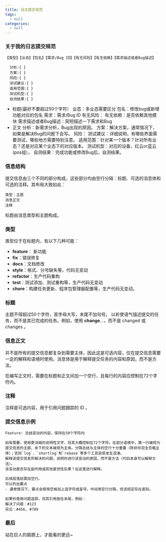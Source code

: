 ```yaml
---
title: 日志提交规范
tags:
  - null
categories:
  - null
---
```


### 关于我的日志提交规范

```text
【类型】【业态】【包名】【需求/Bug ID】【有无风险】【有无依赖】【需求描述或者Bug描述】

  分析:{ }
  方案:{ }
  风险:{ }
  测试建议:{ }
  适用范围:{ }
  测试机型:{ }
  自测结果:{ }
```

* 标题(最好不要超过50个字符）
       业态：多业态需要区分
       包名：修改bug或新增功能对应的包名
       需求：需求/Bug ID
       有无风险：
       有无依赖：是否依赖其他模块
       需求描述或者Bug描述：简短描述一下需求和Bug
* 正文
       分析：新需求分析，Bug出现的原因。
       方案：解决方案，通常情况下，如果是解决Bug的问题下会写。
       风险：
       测试建议：详细说明，有哪些界面需要测试，哪些地方需要特别注意。
       适用范围：针对某一个版本？针对所有业态？还是对应某个业态下的对应版本。
       测试机型：对应的设备，红云or蓝云(pos组）。
       自测结果：完成功能或修改Bug后，自测结果。

### 信息结构
提交信息由三个不同的部分构成，这些部分均由空行分隔：标题、可选的消息体和可选的注释。其布局大致如此：

```
类型：主题
消息正文
注释
```



标题由消息类型和主题构成。

### 类型
类型位于在标题内，有以下几种可能：

- **feature**： 新功能
- **fix**：错误修复
- **docs**：文档修改
- **style**：格式、分号缺失等，代码无变动
- **refactor**：生产代码重构
- **test**：测试添加、测试重构等，生产代码无变动
- **chore**：构建任务更新、程序包管理器配置等，生产代码无变动。

### 标题
主题不得超过50个字符，首字母大写，末尾不加句号。
以祈使语气描述提交的任务，而不是其已完成的任务。例如，使用 **change**...，而不是 changed 或 changes 。

### 信息正文
并不是所有的提交信息都复杂到需要主体，因此这是可选内容，仅在提交信息需要一定的解释和语境时使用。消息体是用于解释提交任务的内容和原因，而不是方法。

在编写正文时，需要在标题和正文间加一个空行，且每行的内容应控制在72个字符内。

### 注释
注释是可选内容，用于引用问题跟踪的 ID 。

### 提交信息示例



```
Feature: 总结变动的内容，保持在50个字符内

如有需要，使用更详细的说明性文字，将其大概控制在72个字符。在部分语境中，第一行被视为提交信息的主题，余下的文本被视为主体。分隔总结与主体的空行十分重要（除非你完全忽略主体）；否则`log`、`shortlog`和`rebase`等多个工具容易发生混淆。
解释该提交信息所解决的问题，说明你进行该变动的原因，而不是方法（代码本身可以解释方法）。
该变动是否存在副作用或其他直觉性后果？在这里进行解释。

后续段落前需加空行。
可以列出要点
- 通常情况下，要点会使用空格加上连字符或星号，中间用空行分隔，但该规定存在差别。

如果你使用问题追踪，将其引用放在末尾，例如：
解决了问题：#123
另见：#456, #789
```

### 最后

站在巨人的肩膀上，才能看的更远~
